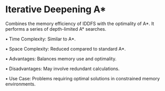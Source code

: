 # Iterative Deepening A\*

Combines the memory efficiency of IDDFS with the optimality of A\*. It performs a series of depth-limited A\* searches.

• Time Complexity: Similar to A\*.

• Space Complexity: Reduced compared to standard A\*.

• Advantages: Balances memory use and optimality.

• Disadvantages: May involve redundant calculations.

• Use Case: Problems requiring optimal solutions in constrained memory environments.
